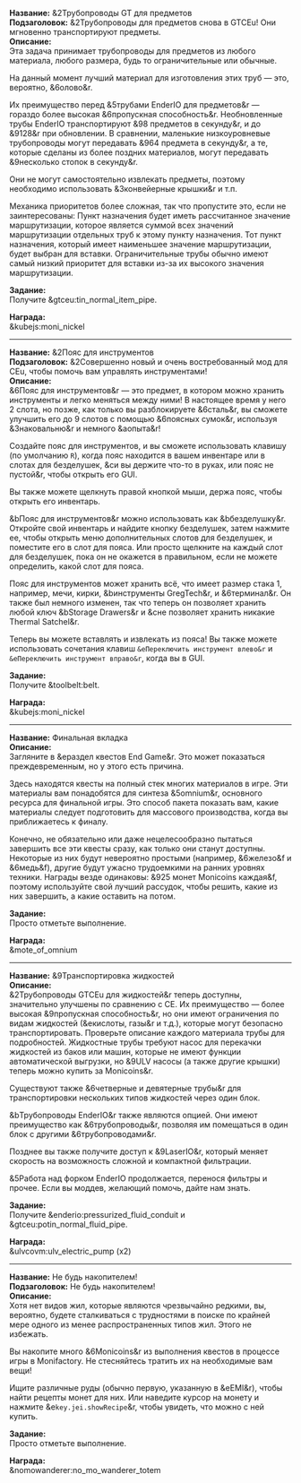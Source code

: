 **Название:** &2Трубопроводы GT для предметов  
**Подзаголовок:** &2Трубопроводы для предметов снова в GTCEu! Они мгновенно транспортируют предметы.  
**Описание:**  
Эта задача принимает трубопроводы для предметов из любого материала, любого размера, будь то ограничительные или обычные.

На данный момент лучший материал для изготовления этих труб — это, вероятно, &6олово&r.

Их преимущество перед &5трубами EnderIO для предметов&r — гораздо более высокая &6пропускная способность&r. Необновленные трубы EnderIO транспортируют &98 предметов в секунду&r, и до &9128&r при обновлении. В сравнении, маленькие низкоуровневые трубопроводы могут передавать &964 предмета в секунду&r, а те, которые сделаны из более поздних материалов, могут передавать &9несколько стопок в секунду&r.

Они не могут самостоятельно извлекать предметы, поэтому необходимо использовать &3конвейерные крышки&r и т.п.

Механика приоритетов более сложная, так что пропустите это, если не заинтересованы:
Пункт назначения будет иметь рассчитанное значение маршрутизации, которое является суммой всех значений маршрутизации отдельных труб к этому пункту назначения. Тот пункт назначения, который имеет наименьшее значение маршрутизации, будет выбран для вставки.
Ограничительные трубы обычно имеют самый низкий приоритет для вставки из-за их высокого значения маршрутизации.

**Задание:**  
Получите &gtceu:tin_normal_item_pipe.

**Награда:**  
&kubejs:moni_nickel

---

**Название:** &2Пояс для инструментов  
**Подзаголовок:** &2Совершенно новый и очень востребованный мод для CEu, чтобы помочь вам управлять инструментами!  
**Описание:**  
&6Пояс для инструментов&r — это предмет, в котором можно хранить инструменты и легко меняться между ними! В настоящее время у него 2 слота, но позже, как только вы разблокируете &6сталь&r, вы сможете улучшить его до 9 слотов с помощью &6поясных сумок&r, используя &3наковальню&r и немного &aопыта&r!

Создайте пояс для инструментов, и вы сможете использовать клавишу (по умолчанию `R`), когда пояс находится в вашем инвентаре или в слотах для безделушек, &cи вы держите что-то в руках, или пояс не пустой&r, чтобы открыть его GUI.

Вы также можете щелкнуть правой кнопкой мыши, держа пояс, чтобы открыть его инвентарь.

&bПояс для инструментов&r можно использовать как &bбезделушку&r. Откройте свой инвентарь и найдите кнопку безделушек, затем нажмите ее, чтобы открыть меню дополнительных слотов для безделушек, и поместите его в слот для пояса. Или просто щелкните на каждый слот для безделушек, пока он не окажется в правильном, если не можете определить, какой слот для пояса.

Пояс для инструментов может хранить всё, что имеет размер стака 1, например, мечи, кирки, &bинструменты GregTech&r, и &6терминал&r. Он также был немного изменен, так что теперь он позволяет хранить любой ключ &bStorage Drawers&r и &cне позволяет хранить никакие Thermal Satchel&r.

Теперь вы можете вставлять и извлекать из пояса! Вы также можете использовать сочетания клавиш `&eПереключить инструмент влево&r` и `&eПереключить инструмент вправо&r`, когда вы в GUI.

**Задание:**  
Получите &toolbelt:belt.

**Награда:**  
&kubejs:moni_nickel

---

**Название:** Финальная вкладка  
**Описание:**  
Загляните в &eраздел квестов End Game&r. Это может показаться преждевременным, но у этого есть причина.

Здесь находятся квесты на полный стек многих материалов в игре. Эти материалы вам понадобятся для синтеза &5omnium&r, основного ресурса для финальной игры. Это способ пакета показать вам, какие материалы следует подготовить для массового производства, когда вы приближаетесь к финалу.

Конечно, не обязательно или даже нецелесообразно пытаться завершить все эти квесты сразу, как только они станут доступны. Некоторые из них будут невероятно простыми (например, &6железо&f и &6медь&f), другие будут ужасно трудоемкими на ранних уровнях техники. Награды везде одинаковы: &925 монет Monicoins каждая&f, поэтому используйте свой лучший рассудок, чтобы решить, какие из них завершить, а какие оставить на потом.

**Задание:**  
Просто отметьте выполнение.

**Награда:**  
&mote_of_omnium

---

**Название:** &9Транспортировка жидкостей  
**Описание:**  
&2Трубопроводы GTCEu для жидкостей&r теперь доступны, значительно улучшены по сравнению с CE. Их преимущество — более высокая &9пропускная способность&r, но они имеют ограничения по видам жидкостей (&eкислоты, газы&r и т.д.), которые могут безопасно транспортировать. Проверьте описание каждого материала трубы для подробностей. Жидкостные трубы требуют насос для перекачки жидкостей из баков или машин, которые не имеют функции автоматической выгрузки, но &9ULV насосы (а также другие крышки) теперь можно купить за Monicoins&r.

Существуют также &6четверные и девятерные трубы&r для транспортировки нескольких типов жидкостей через один блок.

&bТрубопроводы EnderIO&r также являются опцией. Они имеют преимущество как &6трубопроводы&r, позволяя им помещаться в один блок с другими &6трубопроводами&r.

Позднее вы также получите доступ к &9LaserIO&r, который меняет скорость на возможность сложной и компактной фильтрации.

&5Работа над форком EnderIO продолжается, перенося фильтры и прочее. Если вы моддев, желающий помочь, дайте нам знать.

**Задание:**  
Получите &enderio:pressurized_fluid_conduit и &gtceu:potin_normal_fluid_pipe.

**Награда:**  
&ulvcovm:ulv_electric_pump (x2)

---

**Название:** Не будь накопителем!  
**Подзаголовок:** Не будь накопителем!  
**Описание:**  
Хотя нет видов жил, которые являются чрезвычайно редкими, вы, вероятно, будете сталкиваться с трудностями в поиске по крайней мере одного из менее распространенных типов жил. Этого не избежать.

Вы накопите много &6Monicoins&r из выполнения квестов в процессе игры в Monifactory. Не стесняйтесь тратить их на необходимые вам вещи!

Ищите различные руды (обычно первую, указанную в &eEMI&r), чтобы найти рецепты монет для них. Или наведите курсор на монету и нажмите &e`key.jei.showRecipe`&r, чтобы увидеть, что можно с ней купить.

**Задание:**  
Просто отметьте выполнение.

**Награда:**  
&nomowanderer:no_mo_wanderer_totem